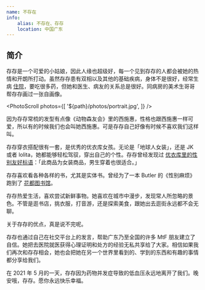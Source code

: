 ```yaml
---
name: 不存在
info:
    alias: 不存在、存存
    location: 中国广东
---
```


## 简介

存存是一个可爱的小姑娘，因此人缘也超级好，每一个见到存存的人都会被她的热情和开朗所打动。虽然存存患有双相以及其他的基础疾病，身体不是很好，经常生病 [住院](https://twitter.com/donotexist_A/status/1383379769903910915?s=20)，要吃很多药，但她和医生、病友的关系总是很好。同病房的美术生哥哥帮存存画过一张自画像。

<PhotoScroll photos={[
    '${path}/photos/portrait.jpg', 
]} />

因为存存常梳的发型有点像《动物森友会》里的西施惠，性格也跟西施惠一样可爱，所以有的时候我们也会叫她西施惠。可是存存自己好像有时候不喜欢我们这样叫。

存存穿衣搭配很有一套，是优秀的优衣库女孩。无论是「地球人女装」，还是 JK 或者 lolita，她都能够轻松驾驭，穿出自己的个性。存存曾经发现过 [优衣库里的性别友好标语](https://twitter.com/donotexist_A/status/1352976196766633985?s=20)：「此商品为女装商品，男生穿着也很适合。」

存存喜欢看各种各样的书，尤其是实体书。曾经为了一本 Butler 的《性别麻烦》跑到了 [花都图书馆](https://twitter.com/donotexist_A/status/1358339066056482817?s=20)。

存存热爱生活，喜欢尝试新鲜事物。她喜欢在城市中漫步，发现常人所忽略的景色。不管是逛书店，挑衣服，打音游，还是探索美食，跟她出去逛街永远都不会无聊。

关于存存的优点，真是说不完呢。

存存也通过自己在社交平台上的发言，帮助广东乃至全国的许多 MtF 朋友建立了自信。她把去医院就医获得心理证明和处方的经验无私共享给了大家。相信如果我们再次和存存相会，她也会把她在另一个世界里看到的、学到的东西和有趣的事情都分享给我们。

在 2021 年 5 月的一天，存存因为药物并发症导致的低血压永远地离开了我们。晚安哦，存存。愿你永远快乐幸福。

<ChannelBackupButton platform="telegram" />
